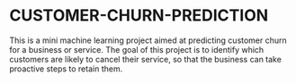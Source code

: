 # CUSTOMER-CHURN-PREDICTION
This is a mini machine learning project aimed at predicting customer churn for a business or service. The goal of this project is to identify which customers are likely to cancel their service, so that the business can take proactive steps to retain them.
